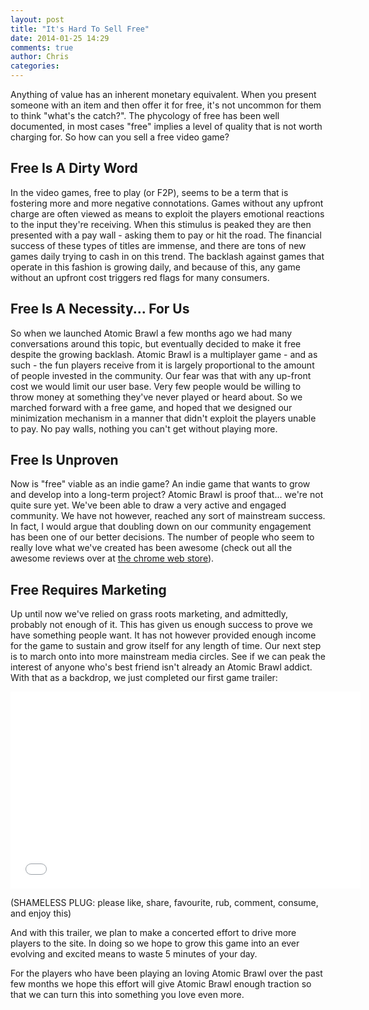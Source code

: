 ```yaml
---
layout: post
title: "It's Hard To Sell Free"
date: 2014-01-25 14:29
comments: true
author: Chris
categories: 
---
```


Anything of value has an inherent monetary equivalent. When you present someone with an item and then offer it for free, it's not uncommon for them to think "what's the catch?". The phycology of free has been well documented, in most cases "free" implies a level of quality that is not worth charging for. So how can you sell a free video game?

<!-- more -->

## Free Is A Dirty Word

In the video games, free to play (or F2P), seems to be a term that is fostering more and more negative connotations. Games without any upfront charge are often viewed as means to exploit the players emotional reactions to the input they're receiving. When this stimulus is peaked they are then presented with a pay wall - asking them to pay or hit the road. The financial success of these types of titles are immense, and there are tons of new games daily trying to cash in on this trend. The backlash against games that operate in this fashion is growing daily, and because of this, any game without an upfront cost triggers red flags for many consumers.

## Free Is A Necessity... For Us

So when we launched Atomic Brawl a few months ago we had many conversations around this topic, but eventually decided to make it free despite the growing backlash. Atomic Brawl is a multiplayer game - and as such - the fun players receive from it is largely proportional to the amount of people invested in the community. Our fear was that with any up-front cost we would limit our user base. Very few people would be willing to throw money at something they've never played or heard about. So we marched forward with a free game, and hoped that we designed our minimization mechanism in a manner that didn't exploit the players unable to pay. No pay walls, nothing you can't get without playing more. 

## Free Is Unproven

Now is "free" viable as an indie game? An indie game that wants to grow and develop into a long-term project? Atomic Brawl is proof that... we're not quite sure yet. We've been able to draw a very active and engaged community. We have not however, reached any sort of mainstream success. In fact, I would argue that doubling down on our community engagement has been one of our better decisions. The number of people who seem to really love what we've created has been awesome (check out all the awesome reviews over at <a target=“_new” href="https://chrome.google.com/webstore/detail/atomic-brawl/jnpalbhkepkfjaobblnkadiccmffklpe/reviews?hl=en&gl=CA&authuser=0">the chrome web store</a>).

## Free Requires Marketing

Up until now we've relied on grass roots marketing, and admittedly, probably not enough of it. This has given us enough success to prove we have something people want. It has not however provided enough income for the game to sustain and grow itself for any length of time. Our next step is to march onto into more mainstream media circles. See if we can peak the interest of anyone who's best friend isn't already an Atomic Brawl addict. With that as a backdrop, we just completed our first game trailer:

<center>
<iframe width="560" height="315" src="//www.youtube.com/embed/EM5gNZF2x6I?rel=0" frameborder="0" allowfullscreen></iframe>
</center>

(SHAMELESS PLUG: please like, share, favourite, rub, comment, consume, and enjoy this)

And with this trailer, we plan to make a concerted effort to drive more players to the site. In doing so we hope to grow this game into an ever evolving and excited means to waste 5 minutes of your day.

For the players who have been playing an loving Atomic Brawl over the past few months we hope this effort will give Atomic Brawl enough traction so that we can turn this into something you love even more.
